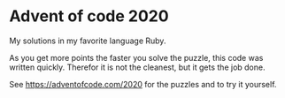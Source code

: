 # Advent of code 2020

My solutions in my favorite language Ruby. 

As you get more points the faster you solve the puzzle, this code was written quickly. Therefor it is not the cleanest, but it gets the job done.

See https://adventofcode.com/2020 for the puzzles and to try it yourself.
